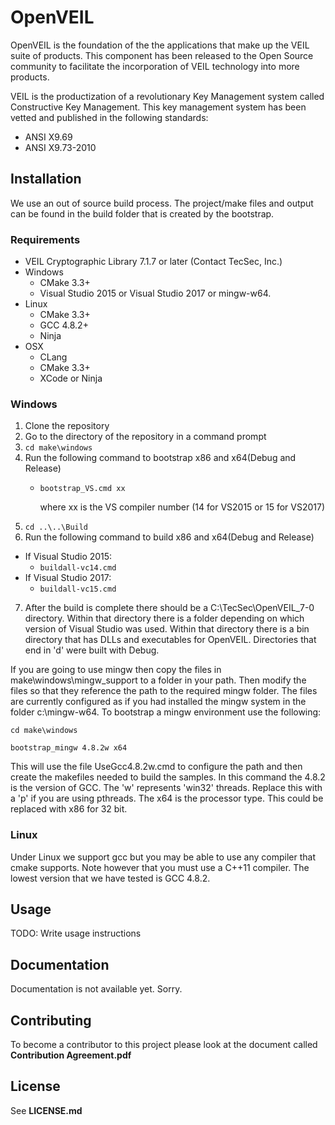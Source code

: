 # OpenVEIL

OpenVEIL is the foundation of the the applications that make up the VEIL suite of products.  This component has been released to the Open Source community to facilitate the incorporation of VEIL technology into more products.

VEIL is the productization of a revolutionary Key Management system called Constructive Key Management.  This key management system has been vetted and published in the following standards:
* ANSI X9.69
* ANSI X9.73-2010



## Installation

We use an out of source build process.  The project/make files and output
can be found in the build folder that is created by the bootstrap.

### Requirements
- VEIL Cryptographic Library 7.1.7 or later (Contact TecSec, Inc.)
- Windows
  - CMake 3.3+
  - Visual Studio 2015 or Visual Studio 2017 or mingw-w64.
- Linux
  - CMake 3.3+
  - GCC 4.8.2+
  - Ninja
- OSX
  - CLang
  - CMake 3.3+
  - XCode or Ninja
	
### Windows
	
1. Clone the repository
2. Go to the directory of the repository in a command prompt
3. `cd make\windows`
4. Run the following command to bootstrap x86 and x64(Debug and Release)
    - `bootstrap_VS.cmd xx`
    
        where xx is the VS compiler number (14 for VS2015 or 15 for VS2017)
5. `cd ..\..\Build`
6. Run the following command to build x86 and x64(Debug and Release)
  - If Visual Studio 2015:
    - `buildall-vc14.cmd`
  - If Visual Studio 2017:
    - `buildall-vc15.cmd`
7. After the build is complete there should be a C:\TecSec\OpenVEIL_7-0 directory. Within that
directory there is a folder depending on which version of Visual Studio was used. Within that
directory there is a bin directory that has DLLs and executables for OpenVEIL. Directories
that end in 'd' were built with Debug.

If you are going to use mingw then copy the files in make\windows\mingw_support to a folder in your path.  Then modify the files so that they reference the path to the required mingw folder.  The files are currently configured as if you had installed the mingw system in the folder c:\mingw-w64.  To bootstrap a mingw environment use the following:

`cd make\windows`

`bootstrap_mingw 4.8.2w x64`

This will use the file UseGcc4.8.2w.cmd to configure the path and then create the makefiles needed to build the samples.  In this command the 4.8.2 is the version of GCC.  The 'w' represents 'win32' threads.  Replace this with a 'p' if you are using pthreads.  The x64 is the processor type.  This could be replaced with x86 for 32 bit.

### Linux

Under Linux we support gcc but you may be able to use any compiler that cmake supports.  Note however that you must use a C++11 compiler.  The lowest version that we have tested is GCC 4.8.2.

## Usage

TODO: Write usage instructions

## Documentation

Documentation is not available yet.  Sorry.

## Contributing

To become a contributor to this project please look at the document called
**Contribution Agreement.pdf**

## License

See **LICENSE.md**
